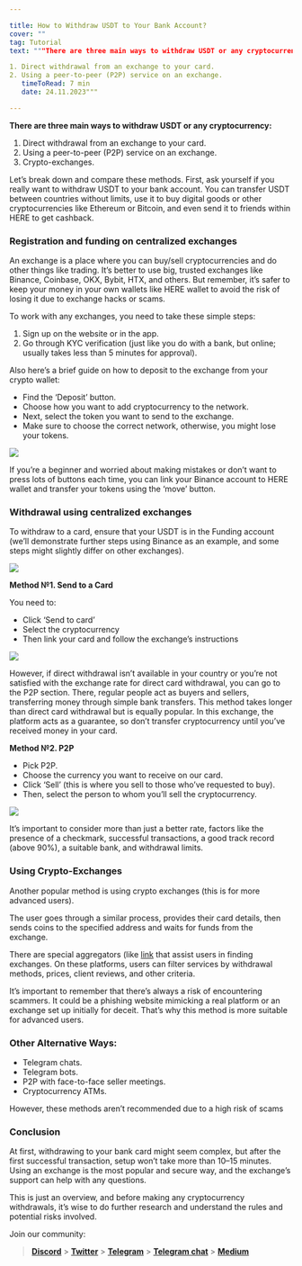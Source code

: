 ```yaml
---

title: How to Withdraw USDT to Your Bank Account?
cover: ""
tag: Tutorial
text: """There are three main ways to withdraw USDT or any cryptocurrency:

1. Direct withdrawal from an exchange to your card.
2. Using a peer-to-peer (P2P) service on an exchange.
   timeToRead: 7 min
   date: 24.11.2023"""

---
```


**There are three main ways to withdraw USDT or any cryptocurrency:**

1. Direct withdrawal from an exchange to your card.
2. Using a peer-to-peer (P2P) service on an exchange.
3. Crypto-exchanges.

Let’s break down and compare these methods. First, ask yourself if you really want to withdraw USDT to your bank account. You can transfer USDT between countries without limits, use it to buy digital goods or other cryptocurrencies like Ethereum or Bitcoin, and even send it to friends within HERE to get cashback.

### Registration and funding on centralized exchanges

An exchange is a place where you can buy/sell cryptocurrencies and do other things like trading. It’s better to use big, trusted exchanges like Binance, Coinbase, OKX, Bybit, HTX, and others. But remember, it’s safer to keep your money in your own wallets like HERE wallet to avoid the risk of losing it due to exchange hacks or scams.

To work with any exchanges, you need to take these simple steps:

1. Sign up on the website or in the app.
2. Go through KYC verification (just like you do with a bank, but online; usually takes less than 5 minutes for approval).

Also here’s a brief guide on how to deposit to the exchange from your crypto wallet:

- Find the ‘Deposit’ button.
- Choose how you want to add cryptocurrency to the network.
- Next, select the token you want to send to the exchange.
- Make sure to choose the correct network, otherwise, you might lose your tokens.

![](https://miro.medium.com/v2/resize:fit:720/format:webp/1*FpCz17Qawmf_lTdNOZeNpw.png)

If you’re a beginner and worried about making mistakes or don’t want to press lots of buttons each time, you can link your Binance account to HERE wallet and transfer your tokens using the ‘move’ button.

### Withdrawal using centralized exchanges

To withdraw to a card, ensure that your USDT is in the Funding account (we’ll demonstrate further steps using Binance as an example, and some steps might slightly differ on other exchanges).

![](https://miro.medium.com/v2/resize:fit:720/format:webp/1*43--m7HH1lCA6Q9Uwhddow.png)

**Method №1. Send to a Card**

You need to:

- Click ‘Send to card’
- Select the cryptocurrency
- Then link your card and follow the exchange’s instructions

![](https://miro.medium.com/v2/resize:fit:720/format:webp/1*gyEKYA7rkdlduY184cU-jg.png)

However, if direct withdrawal isn’t available in your country or you’re not satisfied with the exchange rate for direct card withdrawal, you can go to the P2P section. There, regular people act as buyers and sellers, transferring money through simple bank transfers. This method takes longer than direct card withdrawal but is equally popular. In this exchange, the platform acts as a guarantee, so don’t transfer cryptocurrency until you’ve received money in your card.

**Method №2. P2P**

- Pick P2P.
- Choose the currency you want to receive on our card.
- Click ‘Sell’ (this is where you sell to those who’ve requested to buy).
- Then, select the person to whom you’ll sell the cryptocurrency.

![](https://miro.medium.com/v2/resize:fit:720/format:webp/1*tZvumak41ya2TGCXqsgrqQ.png)

It’s important to consider more than just a better rate, factors like the presence of a checkmark, successful transactions, a good track record (above 90%), a suitable bank, and withdrawal limits.

### Using Crypto-Exchanges

Another popular method is using crypto exchanges (this is for more advanced users).

The user goes through a similar process, provides their card details, then sends coins to the specified address and waits for funds from the exchange.

There are special aggregators (like [link](https://www.bestchange.com) that assist users in finding exchanges. On these platforms, users can filter services by withdrawal methods, prices, client reviews, and other criteria.

It’s important to remember that there’s always a risk of encountering scammers. It could be a phishing website mimicking a real platform or an exchange set up initially for deceit. That’s why this method is more suitable for advanced users.

### Other Alternative Ways:

- Telegram chats.
- Telegram bots.
- P2P with face-to-face seller meetings.
- Cryptocurrency ATMs.

However, these methods aren’t recommended due to a high risk of scams

### Conclusion

At first, withdrawing to your bank card might seem complex, but after the first successful transaction, setup won’t take more than 10–15 minutes. Using an exchange is the most popular and secure way, and the exchange’s support can help with any questions.

This is just an overview, and before making any cryptocurrency withdrawals, it’s wise to do further research and understand the rules and potential risks involved.

Join our community:

> [**Discord**](https://discord.gg/AfB5cvtFXH) > [**Twitter**](https://twitter.com/here_wallet) > [**Telegram**](https://t.me/herewallet) > [**Telegram chat**](https://t.me/herewalletchat) > [**Medium**](https://medium.com/@nearhere)
